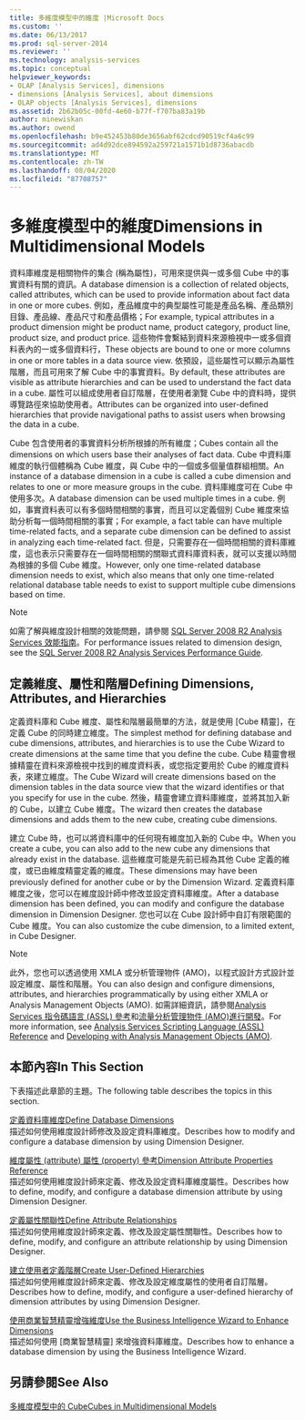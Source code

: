 ```yaml
---
title: 多維度模型中的維度 |Microsoft Docs
ms.custom: ''
ms.date: 06/13/2017
ms.prod: sql-server-2014
ms.reviewer: ''
ms.technology: analysis-services
ms.topic: conceptual
helpviewer_keywords:
- OLAP [Analysis Services], dimensions
- dimensions [Analysis Services], about dimensions
- OLAP objects [Analysis Services], dimensions
ms.assetid: 2b62b05c-00fd-4e60-b77f-f707ba83a19b
author: minewiskan
ms.author: owend
ms.openlocfilehash: b9e452453b80de3656abf62cdcd90519cf4a6c99
ms.sourcegitcommit: ad4d92dce894592a259721a1571b1d8736abacdb
ms.translationtype: MT
ms.contentlocale: zh-TW
ms.lasthandoff: 08/04/2020
ms.locfileid: "87708757"
---
```

# <a name="dimensions-in-multidimensional-models"></a><span data-ttu-id="f7b6c-102">多維度模型中的維度</span><span class="sxs-lookup"><span data-stu-id="f7b6c-102">Dimensions in Multidimensional Models</span></span>
  <span data-ttu-id="f7b6c-103">資料庫維度是相關物件的集合 (稱為屬性)，可用來提供與一或多個 Cube 中的事實資料有關的資訊。</span><span class="sxs-lookup"><span data-stu-id="f7b6c-103">A database dimension is a collection of related objects, called attributes, which can be used to provide information about fact data in one or more cubes.</span></span> <span data-ttu-id="f7b6c-104">例如，產品維度中的典型屬性可能是產品名稱、產品類別目錄、產品線、產品尺寸和產品價格；</span><span class="sxs-lookup"><span data-stu-id="f7b6c-104">For example, typical attributes in a product dimension might be product name, product category, product line, product size, and product price.</span></span> <span data-ttu-id="f7b6c-105">這些物件會繫結到資料來源檢視中一或多個資料表內的一或多個資料行，</span><span class="sxs-lookup"><span data-stu-id="f7b6c-105">These objects are bound to one or more columns in one or more tables in a data source view.</span></span> <span data-ttu-id="f7b6c-106">依預設，這些屬性可以顯示為屬性階層，而且可用來了解 Cube 中的事實資料。</span><span class="sxs-lookup"><span data-stu-id="f7b6c-106">By default, these attributes are visible as attribute hierarchies and can be used to understand the fact data in a cube.</span></span> <span data-ttu-id="f7b6c-107">屬性可以組成使用者自訂階層，在使用者瀏覽 Cube 中的資料時，提供導覽路徑來協助使用者。</span><span class="sxs-lookup"><span data-stu-id="f7b6c-107">Attributes can be organized into user-defined hierarchies that provide navigational paths to assist users when browsing the data in a cube.</span></span>  
  
 <span data-ttu-id="f7b6c-108">Cube 包含使用者的事實資料分析所根據的所有維度；</span><span class="sxs-lookup"><span data-stu-id="f7b6c-108">Cubes contain all the dimensions on which users base their analyses of fact data.</span></span> <span data-ttu-id="f7b6c-109">Cube 中資料庫維度的執行個體稱為 Cube 維度，與 Cube 中的一個或多個量值群組相關。</span><span class="sxs-lookup"><span data-stu-id="f7b6c-109">An instance of a database dimension in a cube is called a cube dimension and relates to one or more measure groups in the cube.</span></span> <span data-ttu-id="f7b6c-110">資料庫維度可在 Cube 中使用多次。</span><span class="sxs-lookup"><span data-stu-id="f7b6c-110">A database dimension can be used multiple times in a cube.</span></span> <span data-ttu-id="f7b6c-111">例如，事實資料表可以有多個時間相關的事實，而且可以定義個別 Cube 維度來協助分析每一個時間相關的事實；</span><span class="sxs-lookup"><span data-stu-id="f7b6c-111">For example, a fact table can have multiple time-related facts, and a separate cube dimension can be defined to assist in analyzing each time-related fact.</span></span> <span data-ttu-id="f7b6c-112">但是，只需要存在一個時間相關的資料庫維度，這也表示只需要存在一個時間相關的關聯式資料庫資料表，就可以支援以時間為根據的多個 Cube 維度。</span><span class="sxs-lookup"><span data-stu-id="f7b6c-112">However, only one time-related database dimension needs to exist, which also means that only one time-related relational database table needs to exist to support multiple cube dimensions based on time.</span></span>  
  
> [!NOTE]  
>  <span data-ttu-id="f7b6c-113"> 如需了解與維度設計相關的效能問題，請參閱 [SQL Server 2008 R2 Analysis Services 效能指南](https://go.microsoft.com/fwlink/?LinkId=306717)。</span><span class="sxs-lookup"><span data-stu-id="f7b6c-113">For performance issues related to dimension design, see the [SQL Server 2008 R2 Analysis Services Performance Guide](https://go.microsoft.com/fwlink/?LinkId=306717).</span></span>  
  
## <a name="defining-dimensions-attributes-and-hierarchies"></a><span data-ttu-id="f7b6c-114">定義維度、屬性和階層</span><span class="sxs-lookup"><span data-stu-id="f7b6c-114">Defining Dimensions, Attributes, and Hierarchies</span></span>  
 <span data-ttu-id="f7b6c-115">定義資料庫和 Cube 維度、屬性和階層最簡單的方法，就是使用 [Cube 精靈]，在定義 Cube 的同時建立維度。</span><span class="sxs-lookup"><span data-stu-id="f7b6c-115">The simplest method for defining database and cube dimensions, attributes, and hierarchies is to use the Cube Wizard to create dimensions at the same time that you define the cube.</span></span> <span data-ttu-id="f7b6c-116">Cube 精靈會根據精靈在資料來源檢視中找到的維度資料表，或您指定要用於 Cube 的維度資料表，來建立維度。</span><span class="sxs-lookup"><span data-stu-id="f7b6c-116">The Cube Wizard will create dimensions based on the dimension tables in the data source view that the wizard identifies or that you specify for use in the cube.</span></span> <span data-ttu-id="f7b6c-117">然後，精靈會建立資料庫維度，並將其加入新的 Cube，以建立 Cube 維度。</span><span class="sxs-lookup"><span data-stu-id="f7b6c-117">The wizard then creates the database dimensions and adds them to the new cube, creating cube dimensions.</span></span>  
  
 <span data-ttu-id="f7b6c-118">建立 Cube 時，也可以將資料庫中的任何現有維度加入新的 Cube 中。</span><span class="sxs-lookup"><span data-stu-id="f7b6c-118">When you create a cube, you can also add to the new cube any dimensions that already exist in the database.</span></span> <span data-ttu-id="f7b6c-119">這些維度可能是先前已經為其他 Cube 定義的維度，或已由維度精靈定義的維度。</span><span class="sxs-lookup"><span data-stu-id="f7b6c-119">These dimensions may have been previously defined for another cube or by the Dimension Wizard.</span></span> <span data-ttu-id="f7b6c-120">定義資料庫維度之後，您可以在維度設計師中修改並設定資料庫維度。</span><span class="sxs-lookup"><span data-stu-id="f7b6c-120">After a database dimension has been defined, you can modify and configure the database dimension in Dimension Designer.</span></span> <span data-ttu-id="f7b6c-121">您也可以在 Cube 設計師中自訂有限範圍的 Cube 維度。</span><span class="sxs-lookup"><span data-stu-id="f7b6c-121">You can also customize the cube dimension, to a limited extent, in Cube Designer.</span></span>  
  
> [!NOTE]  
>  <span data-ttu-id="f7b6c-122">此外，您也可以透過使用 XMLA 或分析管理物件 (AMO)，以程式設計方式設計並設定維度、屬性和階層。</span><span class="sxs-lookup"><span data-stu-id="f7b6c-122">You can also design and configure dimensions, attributes, and hierarchies programmatically by using either XMLA or Analysis Management Objects (AMO).</span></span> <span data-ttu-id="f7b6c-123">如需詳細資訊，請參閱[Analysis Services 指令碼語言 &#40;ASSL&#41; 參考](https://docs.microsoft.com/bi-reference/assl/analysis-services-scripting-language-assl-for-xmla)和[流量分析管理物件 &#40;AMO&#41;進行開發](https://docs.microsoft.com/bi-reference/amo/developing-with-analysis-management-objects-amo)。</span><span class="sxs-lookup"><span data-stu-id="f7b6c-123">For more information, see [Analysis Services Scripting Language &#40;ASSL&#41; Reference](https://docs.microsoft.com/bi-reference/assl/analysis-services-scripting-language-assl-for-xmla) and [Developing with Analysis Management Objects &#40;AMO&#41;](https://docs.microsoft.com/bi-reference/amo/developing-with-analysis-management-objects-amo).</span></span>  
  
## <a name="in-this-section"></a><span data-ttu-id="f7b6c-124">本節內容</span><span class="sxs-lookup"><span data-stu-id="f7b6c-124">In This Section</span></span>  
 <span data-ttu-id="f7b6c-125">下表描述此章節的主題。</span><span class="sxs-lookup"><span data-stu-id="f7b6c-125">The following table describes the topics in this section.</span></span>  
  
 [<span data-ttu-id="f7b6c-126">定義資料庫維度</span><span class="sxs-lookup"><span data-stu-id="f7b6c-126">Define Database Dimensions</span></span>](define-database-dimensions.md)  
 <span data-ttu-id="f7b6c-127">描述如何使用維度設計師修改及設定資料庫維度。</span><span class="sxs-lookup"><span data-stu-id="f7b6c-127">Describes how to modify and configure a database dimension by using Dimension Designer.</span></span>  
  
 [<span data-ttu-id="f7b6c-128">維度屬性 (attribute) 屬性 (property) 參考</span><span class="sxs-lookup"><span data-stu-id="f7b6c-128">Dimension Attribute Properties Reference</span></span>](dimension-attribute-properties-reference.md)  
 <span data-ttu-id="f7b6c-129">描述如何使用維度設計師來定義、修改及設定資料庫維度屬性。</span><span class="sxs-lookup"><span data-stu-id="f7b6c-129">Describes how to define, modify, and configure a database dimension attribute by using Dimension Designer.</span></span>  
  
 [<span data-ttu-id="f7b6c-130">定義屬性關聯性</span><span class="sxs-lookup"><span data-stu-id="f7b6c-130">Define Attribute Relationships</span></span>](attribute-relationships-define.md)  
 <span data-ttu-id="f7b6c-131">描述如何使用維度設計師來定義、修改及設定屬性關聯性。</span><span class="sxs-lookup"><span data-stu-id="f7b6c-131">Describes how to define, modify, and configure an attribute relationship by using Dimension Designer.</span></span>  
  
 [<span data-ttu-id="f7b6c-132">建立使用者定義階層</span><span class="sxs-lookup"><span data-stu-id="f7b6c-132">Create User-Defined Hierarchies</span></span>](user-defined-hierarchies-create.md)  
 <span data-ttu-id="f7b6c-133">描述如何使用維度設計師來定義、修改及設定維度屬性的使用者自訂階層。</span><span class="sxs-lookup"><span data-stu-id="f7b6c-133">Describes how to define, modify, and configure a user-defined hierarchy of dimension attributes by using Dimension Designer.</span></span>  
  
 [<span data-ttu-id="f7b6c-134">使用商業智慧精靈增強維度</span><span class="sxs-lookup"><span data-stu-id="f7b6c-134">Use the Business Intelligence Wizard to Enhance Dimensions</span></span>](../use-the-business-intelligence-wizard-to-enhance-dimensions.md)  
 <span data-ttu-id="f7b6c-135">描述如何使用 [商業智慧精靈] 來增強資料庫維度。</span><span class="sxs-lookup"><span data-stu-id="f7b6c-135">Describes how to enhance a database dimension by using the Business Intelligence Wizard.</span></span>  
  
## <a name="see-also"></a><span data-ttu-id="f7b6c-136">另請參閱</span><span class="sxs-lookup"><span data-stu-id="f7b6c-136">See Also</span></span>  
 [<span data-ttu-id="f7b6c-137">多維度模型中的 Cube</span><span class="sxs-lookup"><span data-stu-id="f7b6c-137">Cubes in Multidimensional Models</span></span>](cubes-in-multidimensional-models.md)  
  
  
